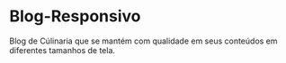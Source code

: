 # Blog-Responsivo
Blog de Cúlinaria que se mantém com qualidade em seus conteúdos em diferentes tamanhos de tela.
